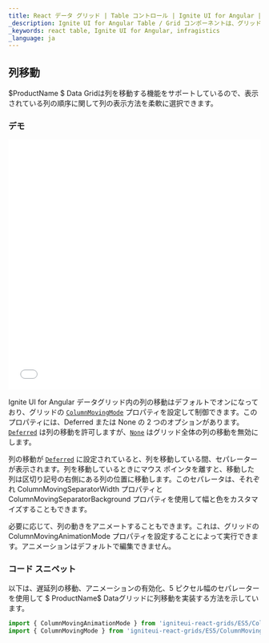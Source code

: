```yaml
---
title: React データ グリッド | Table コントロール | Ignite UI for Angular | 列タイプ | Infragistics 
_description: Ignite UI for Angular Table / Grid コンポーネントは、グリッド ドメインの複雑さを管理しやすい API に簡素化しているためユーザーがデータのコレクションを簡単にバインドできます。
_keywords: react table, Ignite UI for Angular, infragistics
_language: ja
---
```


## 列移動

$ProductName $ Data Gridは列を移動する機能をサポートしているので、表示されている列の順序に関して列の表示方法を柔軟に選択できます。

### デモ

<div class="sample-container loading" style="height: 500px">
    <iframe id="live-grid-overview-sample-iframe" src='{environment:demosBaseUrl}/grids/data-grid-column-moving' width="100%" height="100%" seamless frameBorder="0" onload="onXPlatSampleIframeContentLoaded(this);"></iframe>
</div>

<div class="divider--half"></div>

Ignite UI for Angular データグリッド内の列の移動はデフォルトでオンになっており、グリッドの [`ColumnMovingMode`](/products/ignite-ui-angular/api/docs/typescript/latest/enums/columnmovingmode.html) プロパティを設定して制御できます。このプロパティには、Deferred または None の 2 つのオプションがあります。[`Deferred`](/products/ignite-ui-angular/api/docs/typescript/latest/enums/columnmovingmode.html#deferred) は列の移動を許可しますが、[`None`](/products/ignite-ui-angular/api/docs/typescript/latest/enums/columnmovingmode.html#none) はグリッド全体の列の移動を無効にします。

列の移動が [`Deferred`](/products/ignite-ui-angular/api/docs/typescript/latest/enums/columnmovingmode.html#deferred) に設定されていると、列を移動している間、セパレーターが表示されます。列を移動しているときにマウス ポインタを離すと、移動した列は区切り記号の右側にある列の位置に移動します。このセパレータは、それぞれ ColumnMovingSeparatorWidth プロパティと ColumnMovingSeparatorBackground プロパティを使用して幅と色をカスタマイズすることもできます。

必要に応じて、列の動きをアニメートすることもできます。これは、グリッドの ColumnMovingAnimationMode プロパティを設定することによって実行できます。アニメーションはデフォルトで編集できません。

### コード スニペット

以下は、遅延列の移動、アニメーションの有効化、5 ピクセル幅のセパレーターを使用して $ ProductName$ Dataグリッドに列移動を実装する方法を示しています。

```ts
import { ColumnMovingAnimationMode } from 'igniteui-react-grids/ES5/ColumnMovingAnimationMode';
import { ColumnMovingMode } from 'igniteui-react-grids/ES5/ColumnMovingMode';
```
